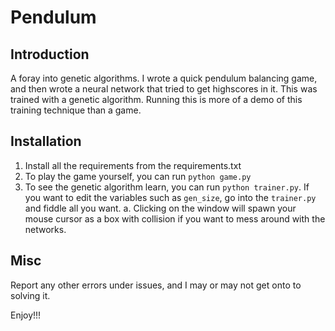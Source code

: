 # Pendulum

## Introduction
A foray into genetic algorithms.
I wrote a quick pendulum balancing game, and then wrote a neural network that tried to get highscores in it. 
This was trained with a genetic algorithm.
Running this is more of a demo of this training technique than a game. 

## Installation
1. Install all the requirements from the requirements.txt
2. To play the game yourself, you can run `python game.py`
3. To see the genetic algorithm learn, you can run `python trainer.py`. If you want to edit the variables such as `gen_size`, go into the `trainer.py` and fiddle all you want.
  a. Clicking on the window will spawn your mouse cursor as a box with collision if you want to mess around with the networks.

## Misc
Report any other errors under issues, and I may or may not get onto to solving it.

Enjoy!!!

